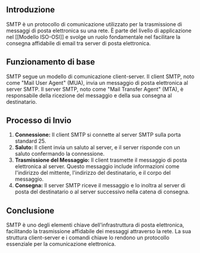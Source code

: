 ## Introduzione
SMTP è un protocollo di comunicazione utilizzato per la trasmissione di messaggi di posta elettronica su una rete. È parte del livello di applicazione nel [[Modello ISO-OSI]] e svolge un ruolo fondamentale nel facilitare la consegna affidabile di email tra server di posta elettronica.

## Funzionamento di base
SMTP segue un modello di comunicazione client-server. Il client SMTP, noto come "Mail User Agent" (MUA), invia un messaggio di posta elettronica al server SMTP. Il server SMTP, noto come "Mail Transfer Agent" (MTA), è responsabile della ricezione del messaggio e della sua consegna al destinatario.

## Processo di Invio
1. **Connessione:** Il client SMTP si connette al server SMTP sulla porta standard 25.
2. **Saluto:** Il client invia un saluto al server, e il server risponde con un saluto confermando la connessione.
3. **Trasmissione del Messaggio:** Il client trasmette il messaggio di posta elettronica al server. Questo messaggio include informazioni come l'indirizzo del mittente, l'indirizzo del destinatario, e il corpo del messaggio.
4. **Consegna:** Il server SMTP riceve il messaggio e lo inoltra al server di posta del destinatario o al server successivo nella catena di consegna.
## Conclusione
SMTP è uno degli elementi chiave dell'infrastruttura di posta elettronica, facilitando la trasmissione affidabile dei messaggi attraverso la rete. La sua struttura client-server e i comandi chiave lo rendono un protocollo essenziale per la comunicazione elettronica.
